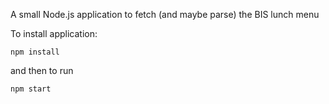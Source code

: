A small Node.js application to fetch (and maybe parse) the BIS lunch menu

To install application:
```
npm install 
```
and then to run
```
npm start
```